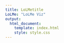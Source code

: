 ```yaml
---
title: LoLMetitle
LoLMe: "LoLMe Viz"
output:
  html_document:
    template: index.html
    style: style.css
---
```


